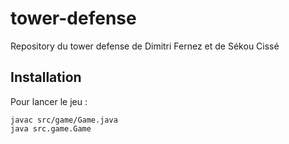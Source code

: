 # tower-defense
Repository du tower defense de Dimitri Fernez et de Sékou Cissé

## Installation
Pour lancer le jeu :
```
javac src/game/Game.java
java src.game.Game
```

